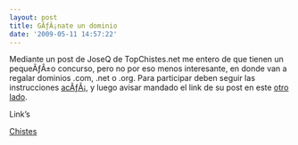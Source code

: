```yaml
---
layout: post
title: GÃƒÂ¡nate un dominio
date: '2009-05-11 14:57:22'
---
```



Mediante un post de JoseQ de TopChistes.net me entero de que tienen un pequeÃƒÂ±o concurso, pero no por eso menos interesante, en donde van a regalar dominios .com, .net o .org. Para participar deben seguir las instrucciones [acÃƒÂ¡](http://topchistes.net/concurso-dominios-com-net-o-org-para-bloggers), y luego avisar mandado el link de su post en este [otro lado](http://topchistes.net/concurso.php).

Link’s

[Chistes](http://topchistes.net)


